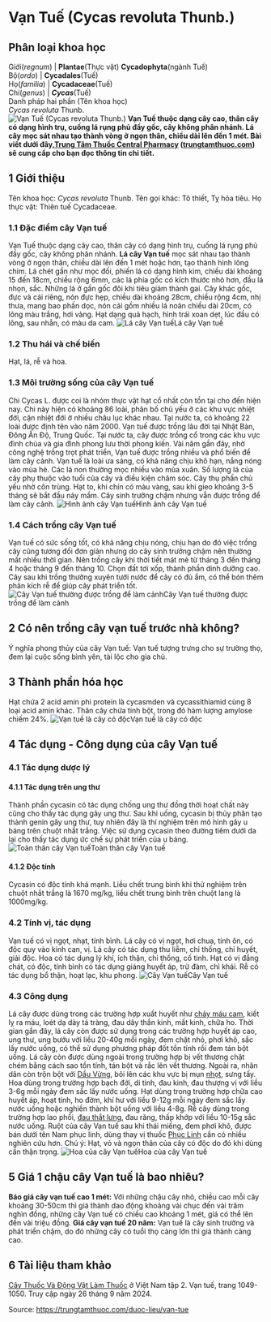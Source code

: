 # Vạn Tuế (Cycas revoluta Thunb.)

Phân loại khoa học  
---  
Giới(_regnum_) |  **Plantae**(Thực vật) **Cycadophyta**(ngành Tuế)  
Bộ(_ordo_) | **Cycadales**(Tuế)  
Họ(_familia_) | **Cycadaceae**(Tuế)  
Chi(_genus_) | **_Cycas_**(Tuế)  
Danh pháp hai phần (Tên khoa học)  
_Cycas revoluta_ Thunb.  
![Vạn Tuế \(Cycas revoluta Thunb.\)](https://trungtamthuoc.com/images/others/van-tue-0600.jpg)
**Vạn Tuế thuộc dạng cây cao, thân cây có dạng hình trụ, cuống lá rụng phủ đầy gốc, cây không phân nhánh. Lá cây mọc sát nhau tạo thành vòng ở ngọn thân, chiều dài lên đến 1 mét. Bài viết dưới đây,[Trung Tâm Thuốc Central Pharmacy](https://trungtamthuoc.com/ "Trung Tâm Thuốc Central Pharmacy") ([trungtamthuoc.com](https://trungtamthuoc.com/ "trungtamthuoc.com")) sẽ cung cấp cho bạn đọc thông tin chi tiết.**
##  1 Giới thiệu
Tên khoa học: _Cycas revoluta_ Thunb.
Tên gọi khác: Tô thiết, Tỵ hỏa tiêu.
Họ thực vật: Thiên tuế Cycadaceae.
### 1.1 Đặc điểm cây Vạn tuế
Vạn Tuế thuộc dạng cây cao, thân cây có dạng hình trụ, cuống lá rụng phủ đầy gốc, cây không phân nhánh.
**Lá cây Vạn tuế** mọc sát nhau tạo thành vòng ở ngọn thân, chiều dài lên đến 1 mét hoặc hơn, tạo thành hình lông chim. Lá chét gần như mọc đối, phiến lá có dạng hình kim, chiều dài khoảng 15 đến 18cm, chiều rộng 6mm, các lá phía gốc có kích thước nhỏ hơn, đầu lá nhọn, sắc. Những lá ở gần gốc đôi khi tiêu giảm thành gai.
Cây khác gốc, đực và cái riêng, nón đực hẹp, chiều dài khoảng 28cm, chiều rộng 4cm, nhị thưa, mang bao phấn dọc, nón cái gồm nhiều lá noãn chiều dài 20cm, có lông màu trắng, hơi vàng.
Hạt dạng quả hạch, hình trái xoan dẹt, lúc đầu có lông, sau nhẵn, có màu da cam.
![Lá cây Vạn tuế](https://trungtamthuoc.com/images/item/van-tue-6.jpg)Lá cây Vạn tuế
### 1.2 Thu hái và chế biến
Hạt, lá, rễ và hoa.
### 1.3 Môi trường sống của cây Vạn tuế
Chi Cycas L. được coi là nhóm thực vật hạt cổ nhất còn tồn tại cho đến hiện nay. Chi này hiện có khoảng 86 loài, phân bố chủ yếu ở các khu vực nhiệt đới, cận nhiệt đới ở nhiều châu lục khác nhau.
Tại nước ta, có khoảng 22 loài được định tên vào năm 2000.
Vạn tuế được trồng lâu đời tại Nhật Bản, Đông Ấn Độ, Trung Quốc. Tại nước ta, cây được trồng cổ trong các khu vực đình chùa và gia đình phong lưu thời phong kiến.
Vài năm gần đây, nhờ công nghệ trồng trọt phát triển, Vạn tuế được trồng nhiều và phổ biến để làm cây cảnh.
Vạn tuế là loài ưa sáng, có khả năng chịu khô hạn, nắng nóng vào mùa hè. Các lá non thường mọc nhiều vào mùa xuân. Số lượng lá của cây phụ thuộc vào tuổi của cây và điều kiện chăm sóc.
Cây thụ phấn chủ yếu nhờ côn trùng.
Hạt to, khi chín có màu vàng, sau khi gieo khoảng 3-5 tháng sẽ bắt đầu nảy mầm. Cây sinh trưởng chậm nhưng vẫn được trồng để làm cây cảnh.
![Hình ảnh cây Vạn tuế](https://trungtamthuoc.com/images/item/van-tue-0.jpg)Hình ảnh cây Vạn tuế
### 1.4 Cách trồng cây Vạn tuế
Vạn tuế có sức sống tốt, có khả năng chịu nóng, chịu hạn do đó việc trồng cây cũng tương đối đơn giản nhưng do cây sinh trưởng chậm nên thường mất nhiều thời gian.
Nên trồng cây khi thời tiết mát mẻ từ tháng 3 đến tháng 4 hoặc tháng 9 đến tháng 10.
Chọn đất tơi xốp, thành phần dinh dưỡng cao.
Cây sau khi trồng thường xuyên tưới nước để cây có đủ ẩm, có thể bón thêm phân kích rễ để giúp cây phát triển tốt.
![Cây Vạn tuế thường được trồng để làm cảnh](https://trungtamthuoc.com/images/item/van-tue-1.jpg)Cây Vạn tuế thường được trồng để làm cảnh
##  2 Có nên trồng cây vạn tuế trước nhà không?
Ý nghĩa phong thủy của cây Vạn tuế: Vạn tuế tượng trưng cho sự trường thọ, đem lại cuộc sống bình yên, tài lộc cho gia chủ.
##  3 Thành phần hóa học
Hạt chứa 2 acid amin phi protein là cycasmden và cycassithiamid cùng 8 loại acid amin khác.
Thân cây chứa tinh bột, trong đó hàm lượng amylose chiếm 24%.
![Vạn tuế là cây có độc](https://trungtamthuoc.com/images/item/van-tue-2.jpg)Vạn tuế là cây có độc
##  4 Tác dụng - Công dụng của cây Vạn tuế
### 4.1 Tác dụng dược lý
#### 4.1.1 Tác dụng trên ung thư
Thành phần cycasin có tác dụng chống ung thư đồng thời hoạt chất này cũng cho thấy tác dụng gây ung thư.
Sau khi uống, cycasin bị thủy phân tạo thành genin gây ung thư, tuy nhiên đây là thí nghiệm trên mô hình gây u báng trên chuột nhắt trắng. Việc sử dụng cycasin theo đường tiêm dưới da lại cho thấy tác dụng ức chế sự phát triển của u báng.
![Toàn thân cây Vạn tuế](https://trungtamthuoc.com/images/item/van-tue-3.jpg)Toàn thân cây Vạn tuế
#### 4.1.2 Độc tính
Cycasin có độc tính khá mạnh. Liều chết trung bình khi thử nghiệm trên chuột nhắt trắng là 1670 mg/kg, liều chết trung bình trên chuột lang là 1000mg/kg.
### 4.2 Tính vị, tác dụng
Vạn tuế có vị ngọt, nhạt, tính bình.
Lá cây có vị ngọt, hơi chua, tính ôn, có độc quy vào kinh can, vị. Lá cây có tác dụng thu liễm, chỉ thống, chỉ huyết, giải độc.
Hoa có tác dụng lý khí, ích thận, chỉ thống, cố tinh.
Hạt có vị đắng chát, có độc, tính bình có tác dụng giáng huyết áp, trừ đàm, chỉ khái.
Rễ có tác dụng bổ thận, hoạt lạc, khu phong.
![Cây Vạn tuế](https://trungtamthuoc.com/images/item/van-tue-4.jpg)Cây Vạn tuế
### 4.3 Công dụng
Lá cây được dùng trong các trường hợp xuất huyết như [chảy máu cam](https://trungtamthuoc.com/bai-viet/chay-mau-cam-nguyen-nhan-dieu-tri-va-phong-ngua "chảy máu cam"), kiết lỵ ra máu, loét dạ dày tá tràng, đau dây thần kinh, mất kinh, chữa ho.
Thời gian gần đây, lá cây còn được sử dụng trong các trường hợp huyết áp cao, ung thư, ung bướu với liều 20-40g mỗi ngày, đem chặt nhỏ, phơi khô, sắc lấy nước uống, có thể sử dụng phương pháp đốt tồn tính rồi đem tán bột uống.
Lá cây còn được dùng ngoài trong trường hợp bị vết thương chặt chém bằng cách sao tồn tính, tán bột và rắc lên vết thương. Ngoài ra, nhân dân còn trộn bột với [Dầu Vừng](https://trungtamthuoc.com/hoat-chat/dau-vung "Dầu Vừng"), bôi lên các khu vực bị mụn [nhọt](https://trungtamthuoc.com/bai-viet/nhot "nhọt"), sưng tấy.
Hoa dùng trong trường hợp bạch đới, di tinh, đau kinh, đau thượng vị với liều 3-6g mỗi ngày đem sắc lấy nước uống.
Hạt dùng trong trường hợp chữa cao huyết áp, hoạt tính, ho đờm, khí hư với liều 9-12g mỗi ngày đem sắc lấy nước uống hoặc nghiền thành bột uống với liều 4-8g.
Rễ cây dùng trong trường hợp lao phổi, [đau thắt lưng](https://trungtamthuoc.com/bai-viet/dau-that-lung "đau thắt lưng"), đau răng, thấp khớp với liều 10-15g sắc nước uống.
Ruột của cây Vạn tuế sau khi thái miếng, đem phơi khô, được bán dưới tên Nam phục linh, dùng thay vị thuốc [Phục Linh](https://trungtamthuoc.com/hoat-chat/phuc-linh "Phục Linh") cần có nhiều nghiên cứu hơn.
Chú ý: Hạt, vỏ và ngọn thân của cây có độc do đó khi dùng cần thận trọng.
![Hoa của cây Vạn tuế](https://trungtamthuoc.com/images/item/van-tue-5.jpg)Hoa của cây Vạn tuế
##  5 Giá 1 chậu cây Vạn tuế là bao nhiêu?
**Báo giá cây vạn tuế cao 1 mét:** Với những chậu cây nhỏ, chiều cao mỗi cây khoảng 30-50cm thì giá thành dao động khoảng vài chục đến vài trăm nghìn đồng, những cây Vạn tuế có chiều cao khoảng 1 mét, giá có thể lên đến vài triệu đồng.
**Giá cây vạn tuế 20 năm:** Vạn tuế là cây sinh trưởng và phát triển chậm, do đó những cây có tuổi thọ càng lớn thì giá thành càng cao.
##  6 Tài liệu tham khảo
[Cây Thuốc Và Động Vật Làm Thuốc](https://trungtamthuoc.com/bai-viet/doc-online-va-tai-mien-phi-pdf-sach-cay-thuoc-va-dong-vat-lam-thuoc-o-viet-nam "Cây Thuốc Và Động Vật Làm Thuốc") ở Việt Nam tập 2. Vạn tuế, trang 1049-1050. Truy cập ngày 26 tháng 9 năm 2024.


Source: https://trungtamthuoc.com/duoc-lieu/van-tue